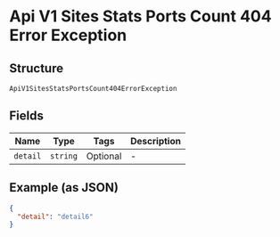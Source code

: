 
# Api V1 Sites Stats Ports Count 404 Error Exception

## Structure

`ApiV1SitesStatsPortsCount404ErrorException`

## Fields

| Name | Type | Tags | Description |
|  --- | --- | --- | --- |
| `detail` | `string` | Optional | - |

## Example (as JSON)

```json
{
  "detail": "detail6"
}
```

